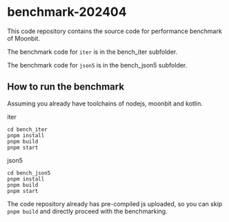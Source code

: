 # benchmark-202404

This code repository contains the source code for performance benchmark of Moonbit.

The benchmark code for `iter` is in the bench_iter subfolder.

The benchmark code for `json5` is in the bench_json5 subfolder.

## How to run the benchmark

Assuming you already have toolchains of nodejs, moonbit and kotlin.

iter

```
cd bench_iter
pnpm install
pnpm build
pnpm start
```

json5

```
cd bench_json5
pnpm install
pnpm build
pnpm start
```

The code repository already has pre-compiled js uploaded, so you can skip `pnpm build` and directly proceed with the benchmarking.
